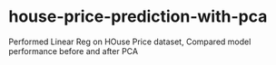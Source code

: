 # house-price-prediction-with-pca
Performed Linear Reg on HOuse Price dataset, Compared model performance before and after PCA
